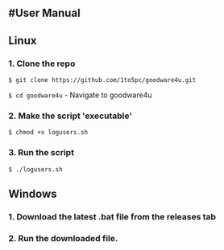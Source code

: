 #User Manual
---
## Linux
### 1. Clone the repo
`$ git clone https://github.com/1to5pc/goodware4u.git`

`$ cd goodware4u` - Navigate to goodware4u
### 2. Make the script 'executable'
`$ chmod +x logusers.sh`
### 3. Run the script
`$ ./logusers.sh`

## Windows
### 1. Download the latest .bat file from the releases tab
### 2. Run the downloaded file. 
